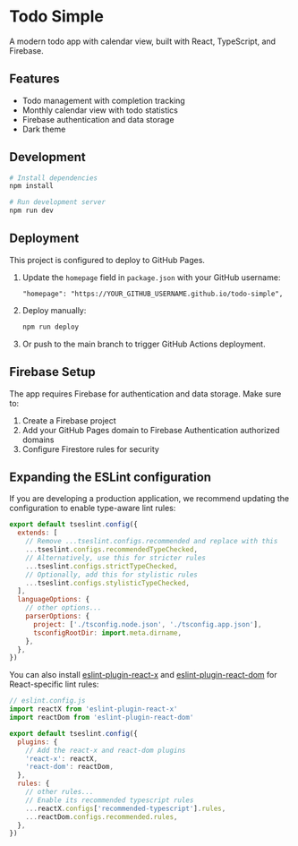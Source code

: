 # Todo Simple

A modern todo app with calendar view, built with React, TypeScript, and Firebase.

## Features

- Todo management with completion tracking
- Monthly calendar view with todo statistics
- Firebase authentication and data storage
- Dark theme

## Development

```bash
# Install dependencies
npm install

# Run development server
npm run dev
```

## Deployment

This project is configured to deploy to GitHub Pages.

1. Update the `homepage` field in `package.json` with your GitHub username:
   ```
   "homepage": "https://YOUR_GITHUB_USERNAME.github.io/todo-simple",
   ```

2. Deploy manually:
   ```bash
   npm run deploy
   ```

3. Or push to the main branch to trigger GitHub Actions deployment.

## Firebase Setup

The app requires Firebase for authentication and data storage. Make sure to:

1. Create a Firebase project
2. Add your GitHub Pages domain to Firebase Authentication authorized domains
3. Configure Firestore rules for security

## Expanding the ESLint configuration

If you are developing a production application, we recommend updating the configuration to enable type-aware lint rules:

```js
export default tseslint.config({
  extends: [
    // Remove ...tseslint.configs.recommended and replace with this
    ...tseslint.configs.recommendedTypeChecked,
    // Alternatively, use this for stricter rules
    ...tseslint.configs.strictTypeChecked,
    // Optionally, add this for stylistic rules
    ...tseslint.configs.stylisticTypeChecked,
  ],
  languageOptions: {
    // other options...
    parserOptions: {
      project: ['./tsconfig.node.json', './tsconfig.app.json'],
      tsconfigRootDir: import.meta.dirname,
    },
  },
})
```

You can also install [eslint-plugin-react-x](https://github.com/Rel1cx/eslint-react/tree/main/packages/plugins/eslint-plugin-react-x) and [eslint-plugin-react-dom](https://github.com/Rel1cx/eslint-react/tree/main/packages/plugins/eslint-plugin-react-dom) for React-specific lint rules:

```js
// eslint.config.js
import reactX from 'eslint-plugin-react-x'
import reactDom from 'eslint-plugin-react-dom'

export default tseslint.config({
  plugins: {
    // Add the react-x and react-dom plugins
    'react-x': reactX,
    'react-dom': reactDom,
  },
  rules: {
    // other rules...
    // Enable its recommended typescript rules
    ...reactX.configs['recommended-typescript'].rules,
    ...reactDom.configs.recommended.rules,
  },
})
```
